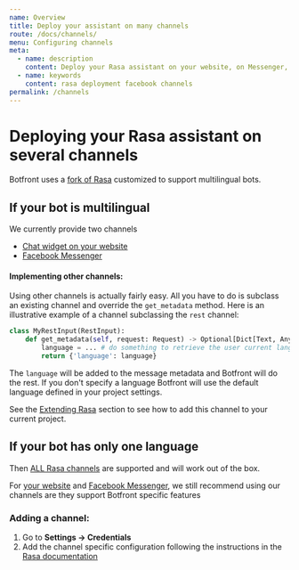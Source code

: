 ```yaml
---
name: Overview
title: Deploy your assistant on many channels
route: /docs/channels/
menu: Configuring channels
meta:
  - name: description
    content: Deploy your Rasa assistant on your website, on Messenger, Telegram any other channels.
  - name: keywords
    content: rasa deployment facebook channels
permalink: /channels
---
```


# Deploying your Rasa assistant on several channels

Botfront uses a [fork of Rasa](https://github.com/botfront/rasa-for-botfront) customized to support multilingual bots.

## If your bot is multilingual

We currently provide two channels

- [Chat widget on your website](https://github.com/ArinaOwl/botfront-documentation/blob/mdx_to_md/guide/channels/webchat.md)
- [Facebook Messenger](https://github.com/ArinaOwl/botfront-documentation/blob/mdx_to_md/guide/channels/messenger.md)

#### Implementing other channels:

Using other channels is actually fairly easy. All you have to do is subclass an existing channel and override the `get_metadata` method. Here is an illustrative example of a channel subclassing the `rest` channel:

```python
class MyRestInput(RestInput):
    def get_metadata(self, request: Request) -> Optional[Dict[Text, Any]]:
        language = ... # do something to retrieve the user current language
        return {'language': language}
```

The `language` will be added to the message metadata and Botfront will do the rest. If you don't specify a language Botfront will use the default language defined in your project settings.

<Important title="Using your channel">

See the [Extending Rasa](https://github.com/ArinaOwl/botfront-documentation/blob/mdx_to_md/guide/developers-guide/extending-rasa.md) section to see how to add this channel to your current project.

</Important>

## If your bot has only one language

Then [ALL Rasa channels](https://rasa.com/docs/rasa/user-guide/messaging-and-voice-channels/) are supported and will work out of the box.

<Important type="tip">

For [your website](https://github.com/ArinaOwl/botfront-documentation/blob/mdx_to_md/guide/channels/webchat.md) and [Facebook Messenger](https://github.com/ArinaOwl/botfront-documentation/blob/mdx_to_md/guide/channels/messenger.md), we still recommend using our channels are they support Botfront specific features

</Important>

### Adding a channel:

1. Go to **Settings -> Credentials**
2. Add the channel specific configuration following the instructions in the [Rasa documentation](https://rasa.com/docs/rasa/user-guide/messaging-and-voice-channels/)
